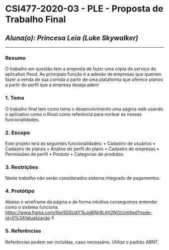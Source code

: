 # **CSI477-2020-03 - PLE - Proposta de Trabalho Final**

## _Aluna(o): Princesa Leia (Luke Skywalker)_

---

<!-- Descrever um resumo sobre o trabalho. -->

### Resumo

O trabalho em questão tem a proposta de fazer uma cópia do serviço do aplicativo Ifood.
As principais função é a adesão de empresas que queiram fazer a venda de sua comida a partir de uma plataforma que oferece planos a partir do perfil que a empresa deseja aderir

<!-- Apresentar o tema. -->

### 1. Tema

O trabalho final tem como tema o desenvolvimento uma página web usando o aplicativo como o Ifood como referência para nortear as nossas funcionalidades.

<!-- Descrever e limitar o escopo da aplicação. -->

### 2. Escopo

Este projeto terá as seguintes funcionalidades:
• Cadastro de usuários
• Cadastro de planos
• Análise de perfil do plano
• Cadastro de empresas
• Permissões de perfil
• Produto
• Categorias de produtos

<!-- Apresentar restrições de funcionalidades e de escopo. -->

### 3. Restrições

Neste trabalho não serão considerados sistema integrado de pagamentos.

<!-- Construir alguns protótipos para a aplicação, disponibilizá-los no Github e descrever o que foi considerado. //-->

### 4. Protótipo

Abaixo o wireframe da página e de forma intuitiva conseguimos entender como o sistema funciona.
https://www.figma.com/file/605UdY7pJg8iNr9LiHt2NO/Untitled?node-id=0%3A1atualização fi

### 5. Referências

Referências podem ser incluídas, caso necessário. Utilize o padrão ABNT.
